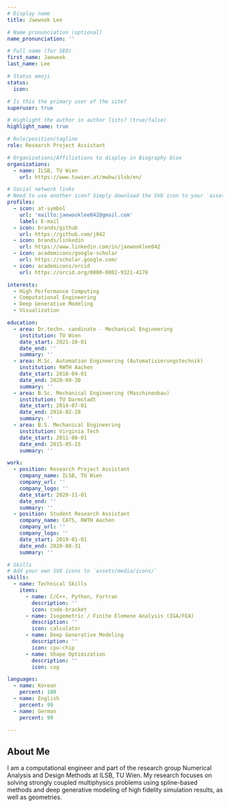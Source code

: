```yaml
---
# Display name
title: Jaewook Lee

# Name pronunciation (optional)
name_pronunciation: ''

# Full name (for SEO)
first_name: Jaewook
last_name: Lee

# Status emoji
status:
  icon: 

# Is this the primary user of the site?
superuser: true

# Highlight the author in author lists? (true/false)
highlight_name: true

# Role/position/tagline
role: Research Project Assistant

# Organizations/Affiliations to display in Biography blox
organizations:
  - name: ILSB, TU Wien
    url: https://www.tuwien.at/mwbw/ilsb/en/

# Social network links
# Need to use another icon? Simply download the SVG icon to your `assets/media/icons/` folder.
profiles:
  - icon: at-symbol
    url: 'mailto:jaewooklee042@gmail.com'
    label: E-mail
  - icon: brands/github
    url: https://github.com/j042
  - icon: brands/linkedin
    url: https://www.linkedin.com/in/jaewooklee042
  - icon: academicons/google-scholar
    url: https://scholar.google.com/
  - icon: academicons/orcid
    url: https://orcid.org/0000-0002-9321-4176

interests:
  - High Performance Computing
  - Computational Engineering
  - Deep Generative Modeling
  - Visualization

education:
  - area: Dr.techn. candinate - Mechanical Engineering
    institution: TU Wien
    date_start: 2021-10-01
    date_end: ''
    summary: ''
  - area: M.Sc. Automation Engineering (Automatisierungstechnik)
    institution: RWTH Aachen
    date_start: 2018-04-01
    date_end: 2020-09-30
    summary: ''
  - area: B.Sc. Mechanical Engineering (Maschinenbau)
    institution: TU Darmstadt
    date_start: 2014-07-01
    date_end: 2016-02-28
    summary: ''
  - area: B.S. Mechanical Engineering
    institution: Virginia Tech
    date_start: 2011-08-01
    date_end: 2015-05-15
    summary: ''

work:
  - position: Research Project Assistant
    company_name: ILSB, TU Wien
    company_url: ''
    company_logo: ''
    date_start: 2020-11-01
    date_end: ''
    summary: ''
  - position: Student Research Assistant
    company_name: CATS, RWTH Aachen
    company_url: ''
    company_logo: ''
    date_start: 2019-01-01
    date_end: 2020-08-31
    summary: ''

# Skills
# Add your own SVG icons to `assets/media/icons/`
skills:
  - name: Technical Skills
    items:
      - name: C/C++, Python, Fortran
        description: ''
        icon: code-bracket
      - name: Isogemetric / Finite Elemene Analysis (IGA/FEA)
        description: ''
        icon: calculator
      - name: Deep Generative Modeling 
        description: ''
        icon: cpu-chip
      - name: Shape Optimization
        description: ''
        icon: cog

languages:
  - name: Korean
    percent: 100
  - name: English
    percent: 99
  - name: German
    percent: 99

---
```


## About Me

I am a computational engineer and part of the research group Numerical Analysis and Design Methods at ILSB, TU Wien. My research focuses on solving strongly coupled multiphysics problems using spline-based methods and deep generative modeling of high fidelity simulation results, as well as geometries.
